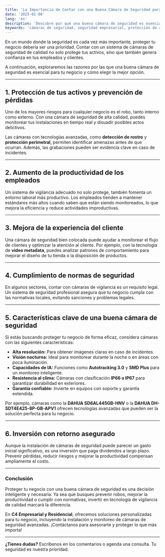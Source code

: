 ```yaml
---
title: 'La Importancia de Contar con una Buena Cámara de Seguridad para tu Negocio'
date: '2025-01-08'
lang: 'es'
description: 'Descubre por qué una buena cámara de seguridad es esencial para proteger tu negocio y cómo elegir la mejor opción para tus necesidades.'
keywords: 'cámaras de seguridad, seguridad empresarial, protección de activos, prevención de pérdidas, productividad, experiencia del cliente, normas de seguridad, tecnología de vigilancia'
---
```


En un mundo donde la seguridad es cada vez más importante, proteger tu negocio debería ser una prioridad. Contar con un sistema de cámaras de seguridad de calidad no solo protege tus activos, sino que también genera confianza en tus empleados y clientes.  

A continuación, exploraremos las razones por las que una buena cámara de seguridad es esencial para tu negocio y cómo elegir la mejor opción.

---

## **1. Protección de tus activos y prevención de pérdidas**

Uno de los mayores riesgos para cualquier negocio es el robo, tanto interno como externo. Con una cámara de seguridad de alta calidad, puedes monitorear tus instalaciones en tiempo real y disuadir posibles actos delictivos.  

Las cámaras con tecnologías avanzadas, como **detección de rostro** y **protección perimetral**, permiten identificar amenazas antes de que ocurran. Además, las grabaciones pueden ser evidencia clave en caso de incidentes.

---

## **2. Aumento de la productividad de los empleados**

Un sistema de vigilancia adecuado no solo protege, también fomenta un entorno laboral más productivo. Los empleados tienden a mantener estándares más altos cuando saben que están siendo monitoreados, lo que mejora la eficiencia y reduce actividades improductivas.

---

## **3. Mejora de la experiencia del cliente**

Una cámara de seguridad bien colocada puede ayudar a monitorear el flujo de clientes y optimizar la atención al cliente. Por ejemplo, con la tecnología de **video metadata**, puedes analizar patrones de comportamiento para mejorar el diseño de tu tienda o la disposición de productos.

---

## **4. Cumplimiento de normas de seguridad**

En algunos sectores, contar con cámaras de vigilancia es un requisito legal. Un sistema de seguridad profesional asegura que tu negocio cumpla con las normativas locales, evitando sanciones y problemas legales.

---

## **5. Características clave de una buena cámara de seguridad**

Si estás buscando proteger tu negocio de forma eficaz, considera cámaras con las siguientes características:  

- **Alta resolución:** Para obtener imágenes claras en caso de incidentes.  
- **Visión nocturna:** Ideal para monitorear durante la noche o en áreas con poca iluminación.  
- **Capacidades de IA:** Funciones como **Autotracking 3.0** y **SMD Plus** para un monitoreo inteligente.  
- **Resistencia al clima:** Cámaras con clasificación **IP66 o IP67** para garantizar durabilidad en exteriores.  
- **Garantía confiable:** Invierte en equipos con soporte y garantía extendida.  

Por ejemplo, cámaras como la **DAHUA SD6AL445GB-HNV** o la **DAHUA DH-SDT4E425-8P-GB-APV1** ofrecen tecnologías avanzadas que pueden ser la solución perfecta para tu negocio.

---

## **6. Inversión con retorno asegurado**

Aunque la instalación de cámaras de seguridad puede parecer un gasto inicial significativo, es una inversión que paga dividendos a largo plazo. Prevenir pérdidas, reducir riesgos y mejorar la productividad compensan ampliamente el costo.

---

### **Conclusión**

Proteger tu negocio con una buena cámara de seguridad es una decisión inteligente y necesaria. Ya sea que busques prevenir robos, mejorar la productividad o cumplir con normativas, invertir en tecnología de vigilancia de calidad marcará la diferencia.  

En **C4 Empresarial y Residencial**, ofrecemos soluciones personalizadas para tu negocio, incluyendo la instalación y monitoreo de cámaras de seguridad avanzadas. ¡Contáctanos para asesorarte y proteger lo que más importa!

---

**¿Tienes dudas?** Escríbenos en los comentarios o agenda una consulta. Tu seguridad es nuestra prioridad.

